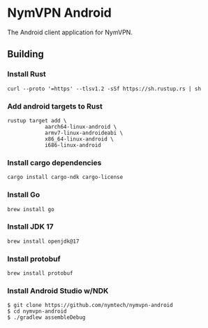 # NymVPN Android

The Android client application for NymVPN.

## Building

### Install Rust

```
curl --proto '=https' --tlsv1.2 -sSf https://sh.rustup.rs | sh
```

### Add android targets to Rust

```
rustup target add \
            aarch64-linux-android \
            armv7-linux-androideabi \
            x86_64-linux-android \
            i686-linux-android
```

### Install cargo dependencies

```
cargo install cargo-ndk cargo-license
```

### Install Go

```
brew install go
```

### Install JDK 17

```
brew install openjdk@17
```

### Install protobuf

```
brew install protobuf
```

### Install Android Studio w/NDK

```
$ git clone https://github.com/nymtech/nymvpn-android
$ cd nymvpn-android
$ ./gradlew assembleDebug
```

